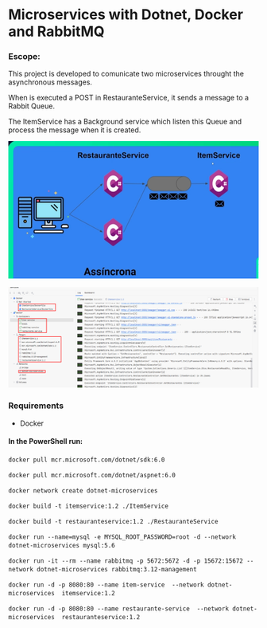 ﻿# Microservices with Dotnet, Docker and RabbitMQ

### Escope:
This project is developed to comunicate two microservices throught the asynchronous messages.

When is executed a POST in RestauranteService, it sends a message to a Rabbit Queue.

The ItemService has a Background service which listen this Queue and process the message when it is created.


![img.png](./Files/Microservices.png)

![Docker.png](Files%2FDocker.png)

### Requirements

- Docker


#### In the PowerShell run:

`docker pull mcr.microsoft.com/dotnet/sdk:6.0`

`docker pull mcr.microsoft.com/dotnet/aspnet:6.0`

`docker network create dotnet-microservices`

`docker build -t itemservice:1.2 ./ItemService`

`docker build -t restauranteservice:1.2 ./RestauranteService`

`docker run --name=mysql -e MYSQL_ROOT_PASSWORD=root -d --network dotnet-microservices mysql:5.6`

`docker run -it --rm --name rabbitmq -p 5672:5672 -d -p 15672:15672 --network dotnet-microservices rabbitmq:3.12-management`

`docker run -d -p 8080:80 --name item-service  --network dotnet-microservices  itemservice:1.2`

`docker run -d -p 8080:80 --name restaurante-service  --network dotnet-microservices  restauranteservice:1.2`

